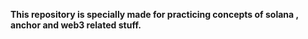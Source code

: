 **This repository is specially made for practicing concepts of solana , anchor and web3 related stuff.**
